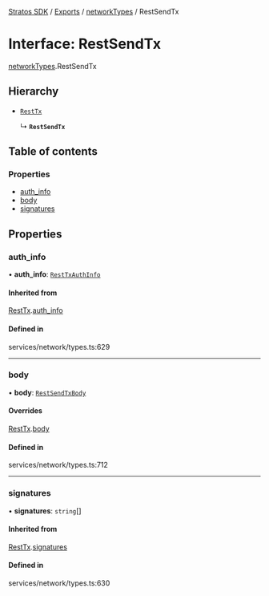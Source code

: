 [Stratos SDK](../README.md) / [Exports](../modules.md) / [networkTypes](../modules/networkTypes.md) / RestSendTx

# Interface: RestSendTx

[networkTypes](../modules/networkTypes.md).RestSendTx

## Hierarchy

- [`RestTx`](networkTypes.RestTx.md)

  ↳ **`RestSendTx`**

## Table of contents

### Properties

- [auth\_info](networkTypes.RestSendTx.md#auth_info)
- [body](networkTypes.RestSendTx.md#body)
- [signatures](networkTypes.RestSendTx.md#signatures)

## Properties

### auth\_info

• **auth\_info**: [`RestTxAuthInfo`](networkTypes.RestTxAuthInfo.md)

#### Inherited from

[RestTx](networkTypes.RestTx.md).[auth_info](networkTypes.RestTx.md#auth_info)

#### Defined in

services/network/types.ts:629

___

### body

• **body**: [`RestSendTxBody`](networkTypes.RestSendTxBody.md)

#### Overrides

[RestTx](networkTypes.RestTx.md).[body](networkTypes.RestTx.md#body)

#### Defined in

services/network/types.ts:712

___

### signatures

• **signatures**: `string`[]

#### Inherited from

[RestTx](networkTypes.RestTx.md).[signatures](networkTypes.RestTx.md#signatures)

#### Defined in

services/network/types.ts:630
